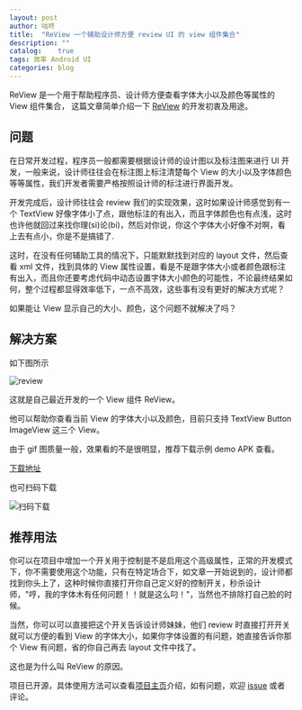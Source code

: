 ```yaml
---
layout: post
author: 咕咚
title:  "ReView 一个辅助设计师方便 review UI 的 view 组件集合"
description: ""
catalog:    true
tags: 效率 Android UI 
categories: blog 
---
```


ReView 是一个用于帮助程序员、设计师方便查看字体大小以及颜色等属性的 View 组件集合，
这篇文章简单介绍一下 [ReView](https://github.com/maoruibin/ReView) 的开发初衷及用途。


## 问题

在日常开发过程，程序员一般都需要根据设计师的设计图以及标注图来进行 UI 开发，一般来说，设计师往往会在标注图上标注清楚每个 View 的大小以及字体颜色等等属性，我们开发者需要严格按照设计师的标注进行界面开发。

开发完成后，设计师往往会 review 我们的实现效果，这时如果设计师感觉到有一个 TextView 好像字体小了点，跟他标注的有出入，而且字体颜色也有点浅，这时也许他就回过来找你理(si)论(bi)，然后对你说，你这个字体大小好像不对啊，看上去有点小，你是不是搞错了.

这时，在没有任何辅助工具的情况下，只能默默找到对应的 layout 文件，然后查看 xml 文件，找到具体的 View 属性设置，看是不是跟字体大小或者颜色跟标注有出入，而且你还要考虑代码中动态设置字体大小颜色的可能性，不论最终结果如何，整个过程都显得效率低下，一点不高效，这些事有没有更好的解决方式呢？

如果能让 View 显示自己的大小、颜色，这个问题不就解决了吗？

## 解决方案

如下图所示

![review](http://7xr9gx.com1.z0.glb.clouddn.com/review.gif)

这就是自己最近开发的一个 View 组件 ReView。

他可以帮助你查看当前 View 的字体大小以及颜色，目前只支持 TextView Button ImageView 这三个 View。

由于 gif 图质量一般，效果看的不是很明显，推荐下载示例 demo APK 查看。

[下载地址](http://fir.im/mvzb)

也可扫码下载

![扫码下载](http://7xr9gx.com1.z0.glb.clouddn.com/fir-review.png)

## 推荐用法 
你可以在项目中增加一个开关用于控制是不是启用这个高级属性，正常的开发模式下，你不需要使用这个功能，只有在特定场合下，如文章一开始说到的，设计师都找到你头上了，这种时候你直接打开你自己定义好的控制开关，秒杀设计师，"哼，我的字体木有任何问题！！就是这么叼！"，当然也不排除打自己脸的时候。

当然，你可以可以直接把这个开关告诉设计师妹妹，他们 review 时直接打开开关就可以方便的看到 View 的字体大小，如果你字体设置的有问题，她直接告诉你那个 View 有问题，省的你自己再去 layout 文件中找了。

这也是为什么叫 ReView 的原因。

项目已开源，具体使用方法可以查看[项目主页](https://github.com/maoruibin/ReView)介绍，如有问题，欢迎 [issue](https://github.com/maoruibin/ReView/issues) 或者 评论。


